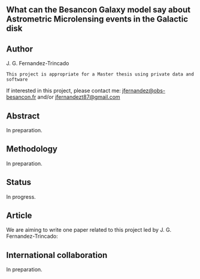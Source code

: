What can the Besancon Galaxy model say about Astrometric Microlensing events in the Galactic disk
---


Author
--

J. G. Fernandez-Trincado

`This project is appropriate for a Master thesis using private data and software`

If interested in this project, please contact me: jfernandez@obs-besancon.fr and/or jfernandezt87@gmail.com

Abstract
---

In preparation.


Methodology
----

In preparation.


Status
---

In progress.


Article
---

We are aiming to write one paper related to this project led by J. G. Fernandez-Trincado:


International collaboration
---

In preparation.









